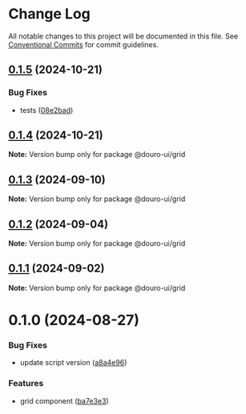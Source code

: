 # Change Log

All notable changes to this project will be documented in this file.
See [Conventional Commits](https://conventionalcommits.org) for commit guidelines.

## [0.1.5](https://github.com/Douro-ui/design-system/compare/@douro-ui/grid@0.1.4...@douro-ui/grid@0.1.5) (2024-10-21)

### Bug Fixes

- tests ([08e2bad](https://github.com/Douro-ui/design-system/commit/08e2bad07fcebdf8f765123b5d145ed8b3b44fc7))

## [0.1.4](https://github.com/Douro-ui/design-system/compare/@douro-ui/grid@0.1.3...@douro-ui/grid@0.1.4) (2024-10-21)

**Note:** Version bump only for package @douro-ui/grid

## [0.1.3](https://github.com/Douro-ui/design-system/compare/@douro-ui/grid@0.1.2...@douro-ui/grid@0.1.3) (2024-09-10)

**Note:** Version bump only for package @douro-ui/grid

## [0.1.2](https://github.com/Douro-ui/design-system/compare/@douro-ui/grid@0.1.1...@douro-ui/grid@0.1.2) (2024-09-04)

**Note:** Version bump only for package @douro-ui/grid

## [0.1.1](https://github.com/Douro-ui/design-system/compare/@douro-ui/grid@0.1.0...@douro-ui/grid@0.1.1) (2024-09-02)

**Note:** Version bump only for package @douro-ui/grid

# 0.1.0 (2024-08-27)

### Bug Fixes

- update script version ([a8a4e96](https://github.com/Douro-ui/design-system/commit/a8a4e966259a17da926ab5706878a7cf11e8af67))

### Features

- grid component ([ba7e3e3](https://github.com/Douro-ui/design-system/commit/ba7e3e3cc8e8ca884aab5721bff9bc12bf8871c9))
